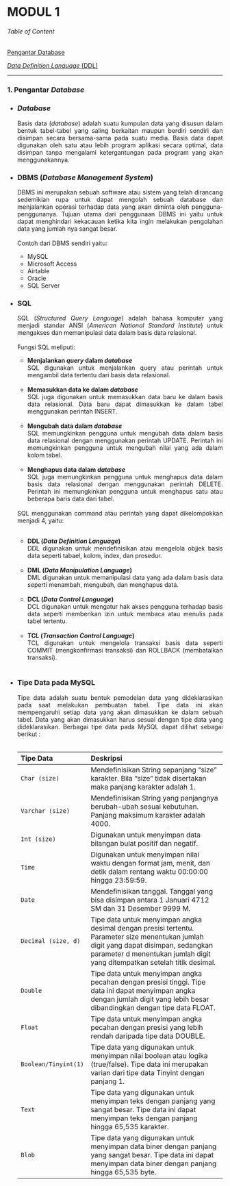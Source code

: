 # **MODUL 1**
###### Table of Content
[Pengantar Database](#1-pengantar-database)

[*Data Definition Language* (DDL)](#Data-Definition-Language-(DDL))

---
### 1. **Pengantar *Database***
- ### ***Database***
    <div align='justify'>
    Basis data (<i>database</i>) adalah suatu kumpulan data yang disusun dalam bentuk tabel-tabel yang saling berkaitan maupun berdiri sendiri dan disimpan secara bersama-sama pada suatu media. Basis data dapat digunakan oleh satu atau lebih program aplikasi secara optimal, data disimpan tanpa mengalami ketergantungan pada program yang akan menggunakannya.
    </div>

- ### DBMS (*Database Management System*)
    <div align='justify'>
    DBMS ini merupakan sebuah software atau sistem yang telah dirancang sedemikian rupa untuk dapat mengolah sebuah database dan menjalankan operasi terhadap data yang akan diminta oleh pengguna-penggunanya. Tujuan utama dari penggunaan DBMS ini yaitu untuk dapat menghindari kekacauan ketika kita ingin melakukan pengolahan data yang jumlah nya sangat besar.
    <br>
    <br>
    Contoh dari DBMS sendiri yaitu: 
    <br><ul><li>MySQL</li>
    <li>Microsoft Access</li> 
    <li>Airtable</li> 
    <li>Oracle</li> 
    <li>SQL Server</li>
    </div>

- ### SQL
    <div align='justify'>
    SQL (<i>Structured Query Language</i>) adalah bahasa komputer yang menjadi standar ANSI (<i>American National Standard Institute</i>) untuk mengakses dan memanipulasi data dalam basis data relasional.
    <br>
    <br>
    Fungsi SQL meliputi:
    <br>
    <b><ul><li>Menjalankan <i>query</i> dalam <i>database</i></b></li>
    SQL digunakan untuk menjalankan query atau perintah untuk mengambil data tertentu dari basis data relasional.
    <br>
    <br>
    <b><li>Memasukkan data ke dalam <i>database</i></b></li>
    SQL juga digunakan untuk memasukkan data baru ke dalam basis data relasional. Data baru dapat dimasukkan ke dalam tabel menggunakan perintah INSERT. 
    <br>
    <br>
    <b><li>Mengubah data dalam <i>database</i></b></li>
    SQL memungkinkan pengguna untuk mengubah data dalam basis data relasional dengan menggunakan perintah UPDATE. Perintah ini memungkinkan pengguna untuk mengubah nilai yang ada dalam kolom tabel.
    <br>
    <br>
    <b><li>Menghapus data dalam <i>database</i></b></li>
    SQL juga memungkinkan pengguna untuk menghapus data dalam basis data relasional dengan menggunakan perintah DELETE. Perintah ini memungkinkan pengguna untuk menghapus satu atau beberapa baris data dari tabel. </ul>
    <br>
    SQL menggunakan command atau perintah yang dapat dikelompokkan menjadi 4, yaitu:
    <br>
    <br>
    <b><ul><li>DDL (<i>Data Definition Language</i>)</b></li>
    DDL digunakan untuk mendefinisikan atau mengelola objjek basis data seperti tabael, kolom, index, dan prosedur.
    <br>
    <br>
    <b><li>DML (<i>Data Manipulation Language</i>)</b></li>
    DML digunakan untuk memanipulasi data yang ada dalam basis data seperti menambah, mengubah, dan menghapus data. 
    <br>
    <br>
    <b><li>DCL (<i>Data Control Language</i>)</b></li>
    DCL digunakan untuk mengatur hak akses pengguna terhadap basis data seperti memberikan izin untuk membaca atau menulis pada tabel tertentu.
    <br>
    <br>
    <b><li>TCL (<i>Transaction Control Language</i>)</b></li>
    TCL digunakan untuk mengelola transaksi basis data seperti COMMIT (mengkonfirmasi transaksi) dan ROLLBACK (membatalkan transaksi).</ul>
    <br>
    </div>
- ### Tipe Data pada MySQL
    <div align='justify'>
    Tipe data adalah suatu bentuk pemodelan data yang dideklarasikan pada saat melakukan pembuatan tabel. Tipe data ini akan mempengaruhi setiap data yang akan dimasukkan ke dalam sebuah tabel. Data yang akan dimasukkan harus sesuai dengan tipe data yang dideklarasikan. Berbagai tipe data pada MySQL dapat dilihat sebagai berikut :
    </div>
    <br>
    
    | Tipe Data        | Deskripsi    |
    | :------------- |:-------------|
    | `Char (size)`      | Mendefinisikan String sepanjang “size” karakter. Bila “size” tidak disertakan maka panjang karakter adalah 1. |
    | `Varchar (size)`    | Mendefinisikan String yang panjangnya berubah-ubah sesuai kebutuhan. Panjang maksimum karakter adalah 4000.|
    | `Int (size)` | Digunakan untuk menyimpan data bilangan bulat positif dan negatif. |
    | `Time`     | Digunakan untuk menyimpan nilai waktu dengan format jam, menit, dan detik dalam rentang waktu 00:00:00 hingga 23:59:59.  |
    | `Date` | Mendefinisikan tanggal. Tanggal yang bisa disimpan antara 1 Januari 4712 SM dan 31 Desember 9999 M.|
    | `Decimal (size, d)`      | Tipe data untuk menyimpan angka desimal dengan presisi tertentu. Parameter size menentukan jumlah digit yang dapat disimpan, sedangkan parameter d menentukan jumlah digit yang ditempatkan setelah titik desimal.|
    | `Double` | Tipe data untuk menyimpan angka pecahan dengan presisi tinggi. Tipe data ini dapat menyimpan angka dengan jumlah digit yang lebih besar dibandingkan dengan tipe data FLOAT.|
    | `Float`      | Tipe data untuk menyimpan angka pecahan dengan presisi yang lebih rendah daripada tipe data DOUBLE.|
    | `Boolean/Tinyint(1)` | Tipe data yang digunakan untuk menyimpan nilai boolean atau logika (true/false). Tipe data ini merupakan varian dari tipe data Tinyint dengan panjang 1.|
    | `Text`      | Tipe data yang digunakan untuk menyimpan teks dengan panjang yang sangat besar. Tipe data ini dapat menyimpan teks dengan panjang hingga 65,535 karakter.|
    | `Blob` | Tipe data yang digunakan untuk menyimpan data biner dengan panjang yang sangat besar. Tipe data ini dapat menyimpan data biner dengan panjang hingga 65,535 byte. |
